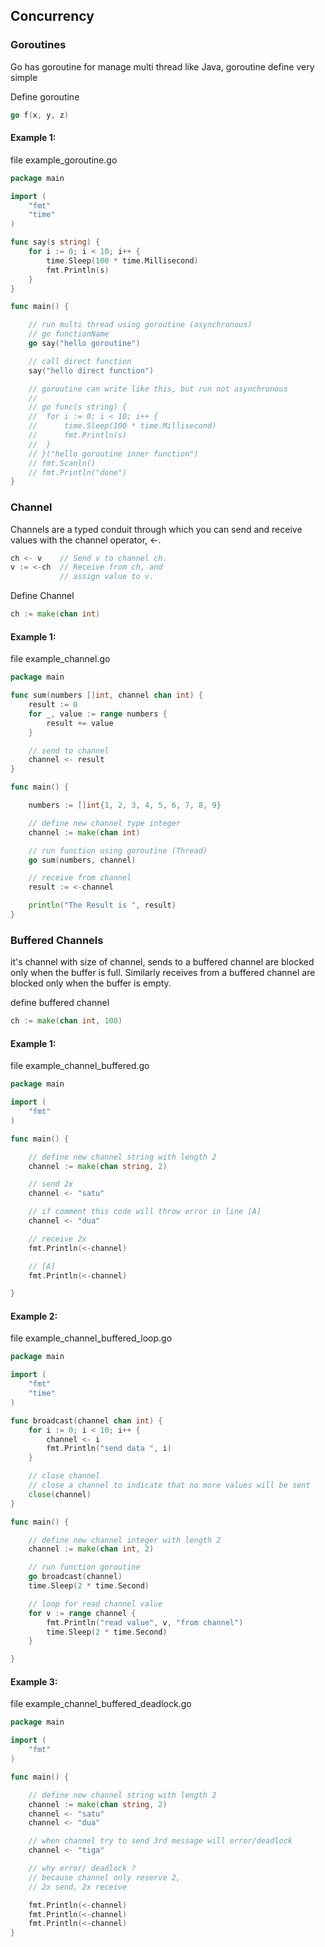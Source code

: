 ## Concurrency

### Goroutines

Go has goroutine for manage multi thread like Java, goroutine define very simple

Define goroutine

```go
go f(x, y, z)
```

#### Example 1:

file example_goroutine.go

```go
package main

import (
	"fmt"
	"time"
)

func say(s string) {
	for i := 0; i < 10; i++ {
		time.Sleep(100 * time.Millisecond)
		fmt.Println(s)
	}
}

func main() {

	// run multi thread using goroutine (asynchronous)
	// go functionName
	go say("hello goroutine")

	// call direct function
	say("hello direct function")

	// goroutine can write like this, but run not asynchronous
	//
	// go func(s string) {
	// 	for i := 0; i < 10; i++ {
	// 		time.Sleep(100 * time.Millisecond)
	// 		fmt.Println(s)
	// 	}
	// }("hello goroutine inner function")
	// fmt.Scanln()
	// fmt.Println("done")
}
```

### Channel

Channels are a typed conduit through which you can send and receive values with the channel operator, <-.

```go
ch <- v    // Send v to channel ch.
v := <-ch  // Receive from ch, and
           // assign value to v.
```

Define Channel

```go
ch := make(chan int)
```

#### Example 1:

file example_channel.go

```go
package main

func sum(numbers []int, channel chan int) {
	result := 0
	for _, value := range numbers {
		result += value
	}

	// send to channel
	channel <- result
}

func main() {

	numbers := []int{1, 2, 3, 4, 5, 6, 7, 8, 9}

	// define new channel type integer
	channel := make(chan int)

	// run function using goroutine (Thread)
	go sum(numbers, channel)

	// receive from channel
	result := <-channel

	println("The Result is ", result)
}
```

### Buffered Channels

it's channel with size of channel, sends to a buffered channel are blocked only when the buffer is full. Similarly receives from a buffered channel are blocked only when the buffer is empty.

define buffered channel

```go
ch := make(chan int, 100)
```

#### Example 1:

file example_channel_buffered.go

```go
package main

import (
	"fmt"
)

func main() {

    // define new channel string with length 2
    channel := make(chan string, 2)

    // send 2x
    channel <- "satu"

    // if comment this code will throw error in line [A]
    channel <- "dua"

    // receive 2x
    fmt.Println(<-channel)

    // [A]
    fmt.Println(<-channel)

}
```

#### Example 2:

file example_channel_buffered_loop.go

```go
package main

import (
	"fmt"
	"time"
)

func broadcast(channel chan int) {
    for i := 0; i < 10; i++ {
        channel <- i
        fmt.Println("send data ", i)
    }

    // close channel
    // close a channel to indicate that no more values will be sent
    close(channel)
}

func main() {

	// define new channel integer with length 2
	channel := make(chan int, 2)

	// run function goroutine
	go broadcast(channel)
	time.Sleep(2 * time.Second)

	// loop for read channel value
	for v := range channel {
		fmt.Println("read value", v, "from channel")
		time.Sleep(2 * time.Second)
	}

}
```

#### Example 3:

file example_channel_buffered_deadlock.go

```go
package main

import (
	"fmt"
)

func main() {

	// define new channel string with length 2
	channel := make(chan string, 2)
	channel <- "satu"
	channel <- "dua"

	// when channel try to send 3rd message will error/deadlock
	channel <- "tiga"

	// why error/ deadlock ?
	// because channel only reserve 2,
	// 2x send, 2x receive

	fmt.Println(<-channel)
	fmt.Println(<-channel)
	fmt.Println(<-channel)
}
```
